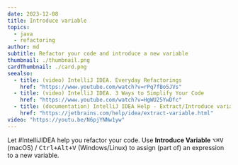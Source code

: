 ```yaml
---
date: 2023-12-08
title: Introduce variable
topics:
  - java
  - refactoring
author: md
subtitle: Refactor your code and introduce a new variable
thumbnail: ./thumbnail.png
cardThumbnail: ./card.png
seealso:
  - title: (video) IntelliJ IDEA. Everyday Refactorings
    href: "https://www.youtube.com/watch?v=rPq7fBo5JVs"
  - title: (video) IntelliJ IDEA. 3 Ways to Simplify Your Code
    href: "https://www.youtube.com/watch?v=HgWU25YwDfc"
  - title: (documentation) IntelliJ IDEA Help - Extract/Introduce variable
    href: "https://jetbrains.com/help/idea/extract-variable.html"
video: "https://youtu.be/N6pjYNNw1yw"
---
```


Let #IntelliJIDEA help you refactor your code. Use **Introduce Variable** <kbd>⌥⌘V</kbd> (macOS) / <kbd>Ctrl+Alt+V</kbd> (Windows/Linux) to assign (part of) an expression to a new variable.
